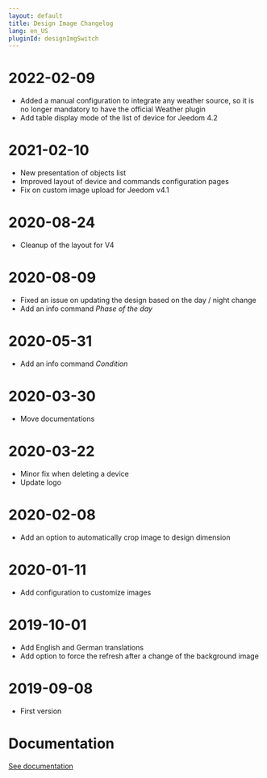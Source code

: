 ```yaml
---
layout: default
title: Design Image Changelog
lang: en_US
pluginId: designImgSwitch
---
```


# 2022-02-09

- Added a manual configuration to integrate any weather source, so it is no longer mandatory to have the official Weather plugin
- Add table display mode of the list of device for Jeedom 4.2

# 2021-02-10

- New presentation of objects list
- Improved layout of device and commands configuration pages
- Fix on custom image upload for Jeedom v4.1

# 2020-08-24

- Cleanup of the layout for V4

# 2020-08-09

- Fixed an issue on updating the design based on the day / night change
- Add an info command _Phase of the day_

# 2020-05-31

- Add an info command _Condition_

# 2020-03-30

- Move documentations

# 2020-03-22

- Minor fix when deleting a device
- Update logo

# 2020-02-08

- Add an option to automatically crop image to design dimension

# 2020-01-11

- Add configuration to customize images

# 2019-10-01

- Add English and German translations
- Add option to force the refresh after a change of the background image

# 2019-09-08

- First version

# Documentation

[See documentation]({{site.baseurl}}/{{page.pluginId}}/{{page.lang}})
